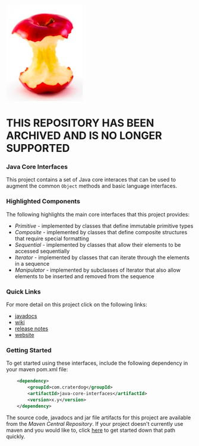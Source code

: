 ![Java Core Interfaces](https://github.com/craterdog/java-core-interfaces/blob/master/docs/images/AppleCore.jpg)

# THIS REPOSITORY HAS BEEN ARCHIVED AND IS NO LONGER SUPPORTED

### Java Core Interfaces
This project contains a set of Java core interaces that can be used to augment the common `Object`
methods and basic language interfaces.

### Highlighted Components
The following highlights the main core interfaces that this project provides:
 * *Primitive* - implemented by classes that define immutable primitive types
 * *Composite* - implemented by classes that define composite structures that require special formatting
 * *Sequential* - implemented by classes that allow their elements to be accessed sequentially
 * *Iterator* - implemented by classes that can iterate through the elements in a sequence
 * *Manipulator* - implemented by subclasses of Iterator that also allow elements to be inserted and removed from the sequence

### Quick Links
For more detail on this project click on the following links:
 * [javadocs](https://craterdog.github.io/java-core-interfaces/latest/index.html)
 * [wiki](https://github.com/craterdog/java-core-interfaces/wiki)
 * [release notes](https://github.com/craterdog/java-core-interfaces/wiki/releases)
 * [website](https://craterdog.com)

### Getting Started
To get started using these interfaces, include the following dependency in your maven pom.xml file:

```xml
    <dependency>
        <groupId>com.craterdog</groupId>
        <artifactId>java-core-interfaces</artifactId>
        <version>x.y</version>
    </dependency>
```

The source code, javadocs and jar file artifacts for this project are available from the
*Maven Central Repository*. If your project doesn't currently use maven and you would like to,
click [here](https://github.com/craterdog/maven-parent-poms) to get started down that path quickly.
